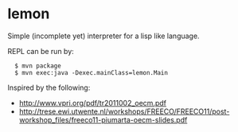 # lemon

Simple (incomplete yet) interpreter for a lisp like language.

REPL can be run by:

```
  $ mvn package
  $ mvn exec:java -Dexec.mainClass=lemon.Main
```

Inspired by the following:
  * http://www.vpri.org/pdf/tr2011002_oecm.pdf
  * http://trese.ewi.utwente.nl/workshops/FREECO/FREECO11/post-workshop_files/freeco11-piumarta-oecm-slides.pdf
  
